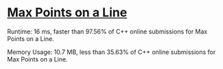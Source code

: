 # [Max Points on a Line](https://leetcode.com/problems/max-points-on-a-line/)

Runtime: 16 ms, faster than 97.56% of C++ online submissions for Max Points on a Line.

Memory Usage: 10.7 MB, less than 35.63% of C++ online submissions for Max Points on a Line.

